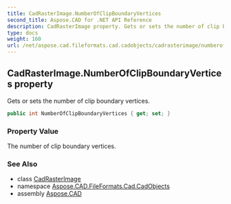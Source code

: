 ```yaml
---
title: CadRasterImage.NumberOfClipBoundaryVertices
second_title: Aspose.CAD for .NET API Reference
description: CadRasterImage property. Gets or sets the number of clip boundary vertices
type: docs
weight: 160
url: /net/aspose.cad.fileformats.cad.cadobjects/cadrasterimage/numberofclipboundaryvertices/
---
```

## CadRasterImage.NumberOfClipBoundaryVertices property

Gets or sets the number of clip boundary vertices.

```csharp
public int NumberOfClipBoundaryVertices { get; set; }
```

### Property Value

The number of clip boundary vertices.

### See Also

* class [CadRasterImage](../)
* namespace [Aspose.CAD.FileFormats.Cad.CadObjects](../../cadrasterimage/)
* assembly [Aspose.CAD](../../../)


